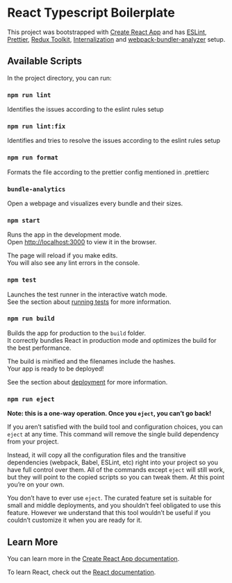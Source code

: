 # React Typescript Boilerplate

This project was bootstrapped with [Create React App](https://github.com/facebook/create-react-app) and has [ESLint](https://eslint.org/), [Prettier](https://prettier.io/), [Redux Toolkit](https://redux-toolkit.js.org/), [Internalization](https://react.i18next.com/) and [webpack-bundler-analyzer](https://github.com/webpack-contrib/webpack-bundle-analyzer) setup.

## Available Scripts

In the project directory, you can run:

### `npm run lint`
Identifies the issues according to the eslint rules setup

### `npm run lint:fix`
Identifies and tries to resolve the issues according to the eslint rules setup

### `npm run format`
Formats the file according to the prettier config mentioned in .prettierc

### `bundle-analytics`
Open a webpage and visualizes every bundle and their sizes.

### `npm start`

Runs the app in the development mode.\
Open [http://localhost:3000](http://localhost:3000) to view it in the browser.

The page will reload if you make edits.\
You will also see any lint errors in the console.

### `npm test`

Launches the test runner in the interactive watch mode.\
See the section about [running tests](https://facebook.github.io/create-react-app/docs/running-tests) for more information.

### `npm run build`

Builds the app for production to the `build` folder.\
It correctly bundles React in production mode and optimizes the build for the best performance.

The build is minified and the filenames include the hashes.\
Your app is ready to be deployed!

See the section about [deployment](https://facebook.github.io/create-react-app/docs/deployment) for more information.

### `npm run eject`

**Note: this is a one-way operation. Once you `eject`, you can’t go back!**

If you aren’t satisfied with the build tool and configuration choices, you can `eject` at any time. This command will remove the single build dependency from your project.

Instead, it will copy all the configuration files and the transitive dependencies (webpack, Babel, ESLint, etc) right into your project so you have full control over them. All of the commands except `eject` will still work, but they will point to the copied scripts so you can tweak them. At this point you’re on your own.

You don’t have to ever use `eject`. The curated feature set is suitable for small and middle deployments, and you shouldn’t feel obligated to use this feature. However we understand that this tool wouldn’t be useful if you couldn’t customize it when you are ready for it.

## Learn More

You can learn more in the [Create React App documentation](https://facebook.github.io/create-react-app/docs/getting-started).

To learn React, check out the [React documentation](https://reactjs.org/).
